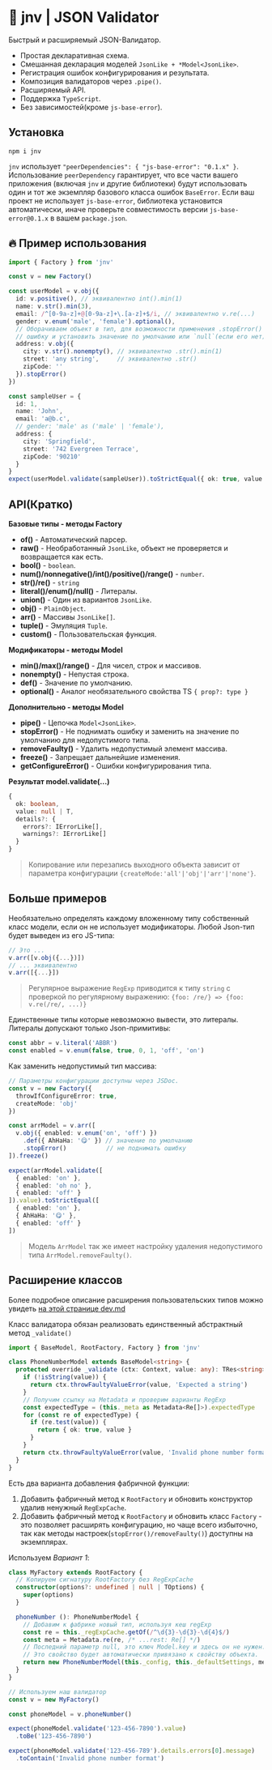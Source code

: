 
# 🎲 jnv | JSON Validator

Быстрый и расширяемый JSON-Валидатор.

* Простая декларативная схема.
* Смешанная декларация моделей `JsonLike + *Model<JsonLike>`.
* Регистрация ошибок конфигурирования и результата.
* Композиция валидаторов через `.pipe()`.
* Расширяемый API.
* Поддержка `TypeScript`.
* Без зависимостей(кроме `js-base-error`).

## Установка

    npm i jnv

`jnv` использует `"peerDependencies": { "js-base-error": "0.1.x" }`.
Использование `peerDependency` гарантирует, что все части вашего приложения (включая `jnv` и другие библиотеки) будут использовать один и тот же экземпляр базового класса ошибок `BaseError`.
Если ваш проект не использует `js-base-error`, библиотека установится автоматически, иначе проверьте совместимость версии `js-base-error@0.1.x` в вашем `package.json`.

## 🔥 Пример использования

```ts
import { Factory } from 'jnv'

const v = new Factory()

const userModel = v.obj({
  id: v.positive(), // эквивалентно int().min(1)
  name: v.str().min(3),
  email: /^[0-9a-z]+@[0-9a-z]+\.[a-z]+$/i, // эквивалентно v.re(...)
  gender: v.enum('male', 'female').optional(),
  // Оборачиваем объект в тип, для возможности применения .stopError() - игнорировать
  // ошибку и установить значение по умолчанию или `null`(если его нет).
  address: v.obj({
    city: v.str().nonempty(), // эквивалентно .str().min(1)
    street: 'any string',     // эквивалентно .str()
    zipCode: ''
  }).stopError()
})

const sampleUser = {
  id: 1,
  name: 'John',
  email: 'a@b.c',
  // gender: 'male' as ('male' | 'female'),
  address: {
    city: 'Springfield',
    street: '742 Evergreen Terrace',
    zipCode: '90210'
  }
}
expect(userModel.validate(sampleUser)).toStrictEqual({ ok: true, value: sampleUser })
```

## API(Кратко)

**Базовые типы - методы Factory**

* **of()** - Автоматический парсер.
* **raw()** - Необработанный `JsonLike`, объект не проверяется и возвращается как есть.
* **bool()** - `boolean`.
* **num()/nonnegative()/int()/positive()/range()** - `number`.
* **str()/re()** - `string`
* **literal()/enum()/null()** - Литералы.
* **union()** - Один из вариантов `JsonLike`.
* **obj()** - `PlainObject`.
* **arr()** - Массивы `JsonLike[]`.
* **tuple()** - Эмуляция `Tuple`.
* **custom()** - Пользовательская функция.

**Модификаторы - методы Model**

* **min()/max()/range()** - Для чисел, строк и массивов.
* **nonempty()** - Непустая строка.
* **def()** - Значение по умолчанию.
* **optional()** - Аналог необязательного свойства TS `{ prop?: type }`

**Дополнительно - методы Model**

* **pipe()** - Цепочка `Model<JsonLike>`.
* **stopError()** - Не поднимать ошибку и заменить на значение по умолчанию для недопустимого типа.
* **removeFaulty()** - Удалить недопустимый элемент массива.
* **freeze()** - Запрещает дальнейшие изменения.
* **getConfigureError()** - Ошибки конфигурирования типа.

**Результат model.validate(...)**

```ts
{
  ok: boolean,
  value: null | T,
  details?: {
    errors?: IErrorLike[],
    warnings?: IErrorLike[]
  }
}
```

> Копирование или перезапись выходного объекта зависит от параметра конфигурации `{createMode:'all'|'obj'|'arr'|'none'}`.

## Больше примеров

Необязательно определять каждому вложенному типу собственный класс модели, если он не использует модификаторы. Любой Json-тип будет выведен из его JS-типа:

```ts
// Это ...
v.arr([v.obj({...})])
// ... эквивалентно
v.arr([{...}])
```

> Регулярное выражение `RegExp` приводится к типу `string` с проверкой по регулярному выражению: `{foo: /re/} => {foo: v.re(/re/, ...)}`

Единственные типы которые невозможно вывести, это литералы. Литералы допускают только Json-примитивы:

```ts
const abbr = v.literal('ABBR')
const enabled = v.enum(false, true, 0, 1, 'off', 'on')
```

Как заменить недопустимый тип массива:

```ts
// Параметры конфигурации доступны через JSDoc.
const v = new Factory({
  throwIfConfigureError: true,
  createMode: 'obj'
})

const arrModel = v.arr([
  v.obj({ enabled: v.enum('on', 'off') })
    .def({ AhHaHa: '😋' }) // значение по умолчанию
    .stopError()           // не поднимать ошибку
]).freeze()

expect(arrModel.validate([
  { enabled: 'on' },
  { enabled: 'oh no' },
  { enabled: 'off' }
]).value).toStrictEqual([
  { enabled: 'on' },
  { AhHaHa: '😋' },
  { enabled: 'off' }
])
```

> Модель `ArrModel` так же имеет настройку удаления недопустимого типа `ArrModel.removeFaulty()`.

## Расширение классов

Более подробное описание расширения пользовательских типов можно увидеть [на этой странице dev.md](./dev.md)

Класс валидатора обязан реализовать единственный абстрактный метод `_validate()`

```ts
import { BaseModel, RootFactory, Factory } from 'jnv'

class PhoneNumberModel extends BaseModel<string> {
  protected override _validate (ctx: Context, value: any): TRes<string> {
    if (!isString(value)) {
      return ctx.throwFaultyValueError(value, 'Expected a string')
    }
    // Получим ссылку на Metadata и проверим варианты RegExp
    const expectedType = (this._meta as Metadata<Re[]>).expectedType
    for (const re of expectedType) {
      if (re.test(value)) {
        return { ok: true, value }
      }
    }
    return ctx.throwFaultyValueError(value, 'Invalid phone number format')
  }
}
```

Есть два варианта добавления фабричной функции:

1. Добавить фабричный метод к `RootFactory` и обновить конструктор удалив ненужный `RegExpCache`.
2. Добавить фабричный метод к `RootFactory` и обновить класс `Factory` - это позволяет расширять конфигурацию, но чаще всего избыточно, так как методы настроек(`stopError()/removeFaulty()`) доступны на экземплярах.

Используем _Вариант 1_:

```ts
class MyFactory extends RootFactory {
  // Копируем сигнатуру RootFactory без RegExpCache
  constructor(options?: undefined | null | TOptions) {
    super(options)
  }

  phoneNumber (): PhoneNumberModel {
    // Добавим к фабрике новый тип, используя кеш regExp
    const re = this._regExpCache.getOf(/^\d{3}-\d{3}-\d{4}$/)
    const meta = Metadata.re(re, /* ...rest: Re[] */)
    // Последний параметр null, это ключ Model.key и здесь он не нужен.
    // Это свойство будет автоматически привязано к свойству объекта.
    return new PhoneNumberModel(this._config, this._defaultSettings, meta, null)
  }
}

// Используем наш валидатор
const v = new MyFactory()

const phoneModel = v.phoneNumber()

expect(phoneModel.validate('123-456-7890').value)
  .toBe('123-456-7890')

expect(phoneModel.validate('123-456-789').details.errors[0].message)
  .toContain('Invalid phone number format')
```
